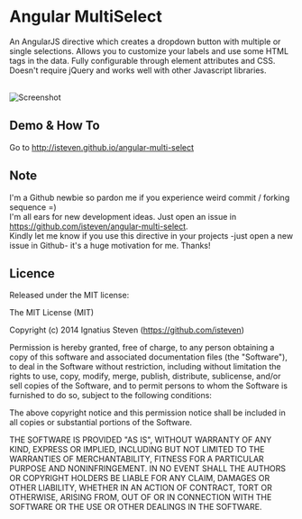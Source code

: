Angular MultiSelect
==
An AngularJS directive which creates a dropdown button with multiple or single selections. 
Allows you to customize your labels and use some HTML tags in the data. Fully configurable through element attributes and CSS.
Doesn't require jQuery and works well with other Javascript libraries.

<br />![Screenshot](https://raw.githubusercontent.com/isteven/angular-multi-select/master/screenshot.png)

Demo & How To 
--
Go to http://isteven.github.io/angular-multi-select

Note
--
I'm a Github newbie so pardon me if you experience weird commit / forking sequence =)
<br />I'm all ears for new development ideas. Just open an issue in <a href="https://github.com/isteven/angular-multi-select">https://github.com/isteven/angular-multi-select</a>.
<br />Kindly let me know if you use this directive in your projects -just open a new issue in Github- it's a huge motivation for me. Thanks!        

Licence
--
Released under the MIT license:

The MIT License (MIT)

Copyright (c) 2014 Ignatius Steven (https://github.com/isteven)

Permission is hereby granted, free of charge, to any person obtaining a copy
of this software and associated documentation files (the "Software"), to deal
in the Software without restriction, including without limitation the rights
to use, copy, modify, merge, publish, distribute, sublicense, and/or sell
copies of the Software, and to permit persons to whom the Software is
furnished to do so, subject to the following conditions:

The above copyright notice and this permission notice shall be included in all
copies or substantial portions of the Software.

THE SOFTWARE IS PROVIDED "AS IS", WITHOUT WARRANTY OF ANY KIND, EXPRESS OR
IMPLIED, INCLUDING BUT NOT LIMITED TO THE WARRANTIES OF MERCHANTABILITY,
FITNESS FOR A PARTICULAR PURPOSE AND NONINFRINGEMENT. IN NO EVENT SHALL THE
AUTHORS OR COPYRIGHT HOLDERS BE LIABLE FOR ANY CLAIM, DAMAGES OR OTHER
LIABILITY, WHETHER IN AN ACTION OF CONTRACT, TORT OR OTHERWISE, ARISING FROM,
OUT OF OR IN CONNECTION WITH THE SOFTWARE OR THE USE OR OTHER DEALINGS IN THE
SOFTWARE.


